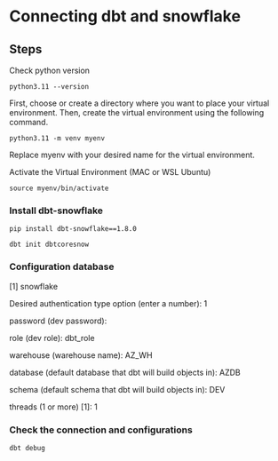 # Connecting dbt and snowflake

## Steps

Check python version 

```
python3.11 --version
```

First, choose or create a directory where you want to place your virtual environment. Then, create the virtual environment using the following command.

```
python3.11 -m venv myenv
```

Replace myenv with your desired name for the virtual environment.

Activate the Virtual Environment (MAC or WSL Ubuntu)

```
source myenv/bin/activate
```

### Install dbt-snowflake

```
pip install dbt-snowflake==1.8.0

dbt init dbtcoresnow 
```
### Configuration database 

[1] snowflake

Desired authentication type option (enter a number): 1    

password (dev password): 

role (dev role): dbt_role

warehouse (warehouse name): AZ_WH 

database (default database that dbt will build objects in): AZDB

schema (default schema that dbt will build objects in): DEV

threads (1 or more) [1]: 1 


### Check the connection and configurations

```
dbt debug
```

